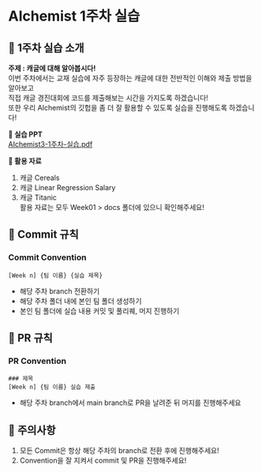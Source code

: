 # AIchemist 1주차 실습

## 🌼 1주차 실습 소개
**주제 : 캐글에 대해 알아봅시다!**      
이번 주차에서는 교재 실습에 자주 등장하는 캐글에 대한 전반적인 이해와 제출 방법을 알아보고       
직접 캐글 경진대회에 코드를 제출해보는 시간을 가지도록 하겠습니다!  
또한 우리 AIchemist의 깃헙을 좀 더 잘 활용할 수 있도록 실습을 진행해도록 하겠습니다!   

**📔 실습 PPT**  
[AIchemist3-1주차-실습.pdf](https://github.com/user-attachments/files/16829965/AIchemist3-1.-.pdf)


**📑 활용 자료**     
1. 캐글 Cereals   
2. 캐글 Linear Regression Salary   
3. 캐글 Titanic     
활용 자료는 모두 Week01 > docs 폴더에 있으니 확인해주세요!   

## 🌱 Commit 규칙   
### Commit Convention      
    [Week n] {팀 이름} {실습 제목}      
+ 해당 주차 branch 전환하기 
+ 해당 주차 폴더 내에 본인 팀 폴더 생성하기
+ 본인 팀 폴더에 실습 내용 커밋 및 풀리퀘, 머지 진행하기
## 🌱 PR 규칙       
### PR Convention
    ### 제목
    [Week n] {팀 이름} 실습 제출     
+ 해당 주차 branch에서 main branch로 PR을 날려준 뒤 머지를 진행해주세요

## 🚨 주의사항   
1. 모든 Commit은 항상 해당 주차의 branch로 전환 후에 진행해주세요!
2. Convention을 잘 지켜서 commit 및 PR을 진행해주세요!


